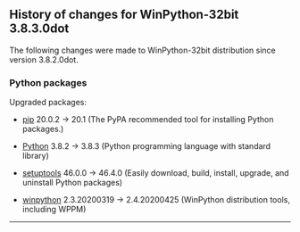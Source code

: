 ﻿## History of changes for WinPython-32bit 3.8.3.0dot

The following changes were made to WinPython-32bit distribution since version 3.8.2.0dot.

### Python packages

Upgraded packages:

  * [pip](https://pypi.org/project/pip) 20.0.2 → 20.1 (The PyPA recommended tool for installing Python packages.)
  * [Python](http://www.python.org/) 3.8.2 → 3.8.3 (Python programming language with standard library)
  * [setuptools](https://pypi.org/project/setuptools) 46.0.0 → 46.4.0 (Easily download, build, install, upgrade, and uninstall Python packages)
  * [winpython](http://winpython.github.io/) 2.3.20200319 → 2.4.20200425 (WinPython distribution tools, including WPPM)

* * *
